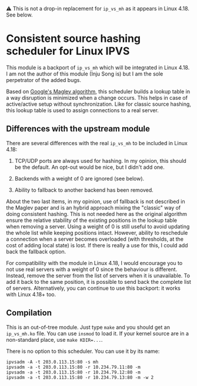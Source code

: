 ⚠️ This is not a drop-in replacement for `ip_vs_mh` as it appears in
Linux 4.18. See below.

# Consistent source hashing scheduler for Linux IPVS

This module is a backport of `ip_vs_mh` which will be integrated in
Linux 4.18. I am not the author of this module (Inju Song is) but I am
the sole perpetrator of the added bugs.

Based on [Google's Maglev algorithm][1], this scheduler builds a
lookup table in a way disruption is minimized when a change
occurs. This helps in case of active/active setup without
synchronization. Like for classic source hashing, this lookup table is
used to assign connections to a real server.

[1]: https://research.google.com/pubs/pub44824.html

## Differences with the upstream module

There are several differences with the real `ip_vs_mh` to be included
in Linux 4.18:

 1. TCP/UDP ports are always used for hashing. In my opinion, this
    should be the default. An opt-out would be nice, but I didn't add
    one.

 2. Backends with a weight of 0 are ignored (see below).

 3. Ability to fallback to another backend has been removed.

About the two last items, in my opinion, use of fallback is not
described in the Maglev paper and is an hybrid approach mixing the
"classic" way of doing consistent hashing. This is not needed here as
the original algorithm ensure the relative stability of the existing
positions in the lookup table when removing a server. Using a weight
of 0 is still useful to avoid updating the whole list while keeping
positions intact. However, ability to reschedule a connection when a
server becomes overloaded (with thresholds, at the cost of adding
local state) is lost. If there is really a use for this, I could add
back the fallback option.

For compatibility with the module in Linux 4.18, I would encourage you
to not use real servers with a weight of 0 since the behaviour is
different. Instead, remove the server from the list of servers when it
is unavailable. To add it back to the same position, it is possible to
send back the complete list of servers. Alternatively, you can
continue to use this backport: it works with Linux 4.18+ too.

## Compilation

This is an out-of-tree module. Just type `make` and you should get an
`ip_vs_mh.ko` file. You can use `insmod` to load it. If your kernel
source are in a non-standard place, use `make KDIR=...`.

There is no option to this scheduler. You can use it by its name:

    ipvsadm -A -t 203.0.113.15:80 -s mh
    ipvsadm -a -t 203.0.113.15:80 -r 10.234.79.11:80 -m
    ipvsadm -a -t 203.0.113.15:80 -r 10.234.79.12:80 -m
    ipvsadm -a -t 203.0.113.15:80 -r 10.234.79.13:80 -m -w 2

